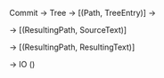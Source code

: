 

Commit -> Tree -> [(Path, TreeEntry)] ->


-> [(ResultingPath, SourceText)]

-> [(ResultingPath, ResultingText)]

-> IO ()
